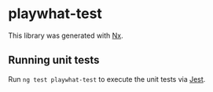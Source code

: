 # playwhat-test

This library was generated with [Nx](https://nx.dev).

## Running unit tests

Run `ng test playwhat-test` to execute the unit tests via [Jest](https://jestjs.io).
